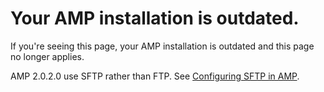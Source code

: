 # Your AMP installation is outdated.

If you're seeing this page, your AMP installation is outdated and this page no longer applies.

AMP 2.0.2.0 use SFTP rather than FTP. See [Configuring SFTP in AMP](Configuring-SFTP-in-AMP).